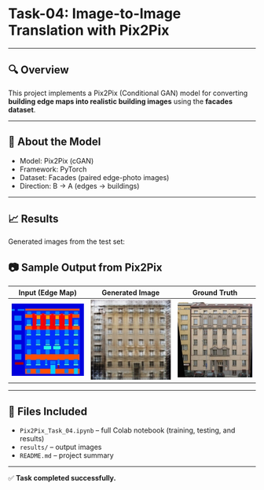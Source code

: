 # Task-04: Image-to-Image Translation with Pix2Pix
---

## 🔍 Overview

This project implements a Pix2Pix (Conditional GAN) model for converting **building edge maps into realistic building images** using the **facades dataset**.

---

## 🧠 About the Model

- Model: Pix2Pix (cGAN)
- Framework: PyTorch
- Dataset: Facades (paired edge-photo images)
- Direction: B → A (edges → buildings)

---

## 📈 Results

Generated images from the test set:

## 📷 Sample Output from Pix2Pix

| Input (Edge Map) | Generated Image | Ground Truth |
|------------------|------------------|---------------|
| ![](https://github.com/tusharparmar29/PRODIGY_GA_04/blob/main/results/1_real_A.png?raw=true) | ![](https://github.com/tusharparmar29/PRODIGY_GA_04/blob/main/results/1_fake_B.png?raw=true) | ![](https://github.com/tusharparmar29/PRODIGY_GA_04/blob/main/results/1_real_B.png?raw=true) |


---

## 📁 Files Included

- `Pix2Pix_Task_04.ipynb` – full Colab notebook (training, testing, and results)
- `results/` – output images
- `README.md` – project summary

---

✅ **Task completed successfully.**
